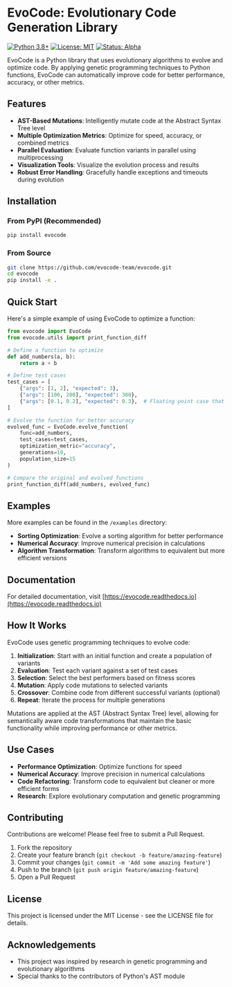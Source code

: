 # EvoCode: Evolutionary Code Generation Library

[![Python 3.8+](https://img.shields.io/badge/python-3.8+-blue.svg)](https://www.python.org/downloads/)
[![License: MIT](https://img.shields.io/badge/License-MIT-yellow.svg)](https://opensource.org/licenses/MIT)
[![Status: Alpha](https://img.shields.io/badge/Status-Alpha-red.svg)]()

EvoCode is a Python library that uses evolutionary algorithms to evolve and optimize code. By applying genetic programming techniques to Python functions, EvoCode can automatically improve code for better performance, accuracy, or other metrics.

## Features

- **AST-Based Mutations**: Intelligently mutate code at the Abstract Syntax Tree level
- **Multiple Optimization Metrics**: Optimize for speed, accuracy, or combined metrics
- **Parallel Evaluation**: Evaluate function variants in parallel using multiprocessing
- **Visualization Tools**: Visualize the evolution process and results
- **Robust Error Handling**: Gracefully handle exceptions and timeouts during evolution

## Installation

### From PyPI (Recommended)

```bash
pip install evocode
```

### From Source

```bash
git clone https://github.com/evocode-team/evocode.git
cd evocode
pip install -e .
```

## Quick Start

Here's a simple example of using EvoCode to optimize a function:

```python
from evocode import EvoCode
from evocode.utils import print_function_diff

# Define a function to optimize
def add_numbers(a, b):
    return a + b

# Define test cases
test_cases = [
    {"args": [1, 2], "expected": 3},
    {"args": [100, 200], "expected": 300},
    {"args": [0.1, 0.2], "expected": 0.3},  # Floating point case that might be improved
]

# Evolve the function for better accuracy
evolved_func = EvoCode.evolve_function(
    func=add_numbers,
    test_cases=test_cases,
    optimization_metric="accuracy",
    generations=10,
    population_size=15
)

# Compare the original and evolved functions
print_function_diff(add_numbers, evolved_func)
```

## Examples

More examples can be found in the `/examples` directory:

- **Sorting Optimization**: Evolve a sorting algorithm for better performance
- **Numerical Accuracy**: Improve numerical precision in calculations
- **Algorithm Transformation**: Transform algorithms to equivalent but more efficient versions

## Documentation

For detailed documentation, visit [https://evocode.readthedocs.io](https://evocode.readthedocs.io)

## How It Works

EvoCode uses genetic programming techniques to evolve code:

1. **Initialization**: Start with an initial function and create a population of variants
2. **Evaluation**: Test each variant against a set of test cases
3. **Selection**: Select the best performers based on fitness scores
4. **Mutation**: Apply code mutations to selected variants
5. **Crossover**: Combine code from different successful variants (optional)
6. **Repeat**: Iterate the process for multiple generations

Mutations are applied at the AST (Abstract Syntax Tree) level, allowing for semantically aware code transformations that maintain the basic functionality while improving performance or other metrics.

## Use Cases

- **Performance Optimization**: Optimize functions for speed
- **Numerical Accuracy**: Improve precision in numerical calculations
- **Code Refactoring**: Transform code to equivalent but cleaner or more efficient forms
- **Research**: Explore evolutionary computation and genetic programming

## Contributing

Contributions are welcome! Please feel free to submit a Pull Request.

1. Fork the repository
2. Create your feature branch (`git checkout -b feature/amazing-feature`)
3. Commit your changes (`git commit -m 'Add some amazing feature'`)
4. Push to the branch (`git push origin feature/amazing-feature`)
5. Open a Pull Request

## License

This project is licensed under the MIT License - see the LICENSE file for details.

## Acknowledgements

- This project was inspired by research in genetic programming and evolutionary algorithms
- Special thanks to the contributors of Python's AST module 
